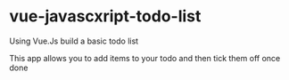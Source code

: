 # vue-javascxript-todo-list

Using Vue.Js build a basic todo list

This app allows you to add items to your todo and then tick them off once done

